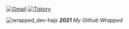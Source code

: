 [![Gmail](https://img.shields.io/badge/Gmail-d14836?style=flat-square&logo=Gmail&logoColor=white&link=mailto:dev.hajs@gmail.com)](mailto:dev.hajs@gmail.com)
[![Tistory](http://img.shields.io/badge/-Tech%20blog-black?style=flat-square&logo=github&link=https://vvh-avv.tistory.com/)](https://vvh-avv.tistory.com)

![wrapped_dev-hajs](https://user-images.githubusercontent.com/57446639/147761477-f7be2e6d-6459-42d0-a5de-dbcd97fc3169.png)
****2021*** My Github Wrapped*
